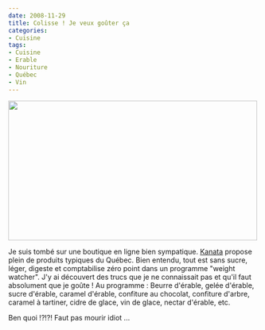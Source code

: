 ```yaml
---
date: 2008-11-29
title: Colisse ! Je veux goûter ça
categories:
- Cuisine
tags:
- Cuisine
- Erable
- Nouriture
- Québec
- Vin
---
```

<img class="alignnone size-medium wp-image-820" title="Fondant d'érable" src="https://dlgjp9x71cipk.cloudfront.net/2008/11/beurederable.png" alt="" width="500" height="281" />

Je suis tombé sur une boutique en ligne bien sympatique. <a title="La boutique du Québec Kanata" href="https://www.kanata.fr/">Kanata</a> propose plein de produits typiques du Québec. Bien entendu, tout est sans sucre, léger, digeste et comptabilise zéro point dans un programme "weight watcher".
J'y ai découvert des trucs que je ne connaissait pas et qu'il faut absolument que je goûte !
Au programme : Beurre d'érable, gelée d'érable, sucre d'érable, caramel d'érable, confiture au chocolat, confiture d'arbre, caramel à tartiner, cidre de glace, vin de glace, nectar d'érable, etc.

Ben quoi !?!?! Faut pas mourir idiot ...

